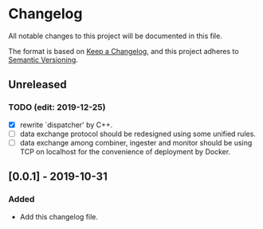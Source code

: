 # Changelog

All notable changes to this project will be documented in this file.

The format is based on [Keep a Changelog](https://keepachangelog.com/en/1.0.0/),
and this project adheres to [Semantic Versioning](https://semver.org/spec/v2.0.0.html).

## Unreleased

### TODO (edit: 2019-12-25)

- [x] rewrite `dispatcher' by C++.
- [ ] data exchange protocol should be redesigned using some unified rules.
- [ ] data exchange among combiner, ingester and monitor should be using TCP on localhost for the convenience of deployment by Docker.

## [0.0.1] - 2019-10-31

### Added

- Add this changelog file.

